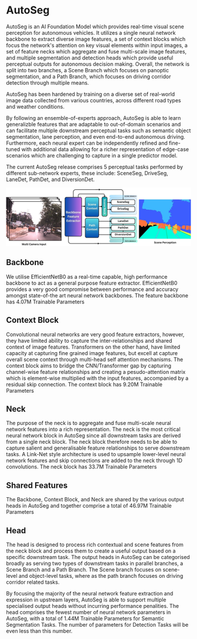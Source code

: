 
# AutoSeg

AutoSeg is an AI Foundation Model which provides real-time visual scene perception for autonomous vehicles. It utilizes a single neural network backbone to extract diverse image features, a set of context blocks which focus the network's attention on key visual elements within input images, a set of feature necks which aggregate and fuse multi-scale image features, and multiple segmentation and detection heads which provide useful perceptual outputs for autonomous decision making. Overall, the network is split into two branches, a Scene Branch which focuses on panoptic segmentation, and a Path Branch, which focuses on driving corridor detection through multiple means.

AutoSeg has been hardened by training on a diverse set of real-world image data collected from various countries, across different road types and weather conditions.

By following an ensemble-of-experts approach, AutoSeg is able to learn generalizble features that are adaptable to out-of-domain scenarios and can facilitate multiple downstream perceptual tasks such as semantic object segmentation, lane perception, and even end-to-end autonomous driving. Furthermore, each neural expert can be independently refined and fine-tuned with additional data allowing for a richer representation of edge-case scenarios which are challenging to capture in a single predictor model.

The current AutoSeg release comprises 5 perceptual tasks performed by different sub-network experts, these include: SceneSeg, DriveSeg, LaneDet, PathDet, and DiversionDet.

![Autoseg Network Diagram](Diagrams/AutoSeg.jpg)

## Backbone
We utilise EfficientNetB0 as a real-time capable, high performance backbone to act as a general purpose feature extractor. EfficientNetB0 provides a very good compromise between performance and accuracy amongst state-of-the art neural network backbones. The feature backbone has 4.07M Trainable Parameters

## Context Block
Convolutional neural networks are very good feature extractors, however, they have limited ability to capture the inter-relationships and shared context of image features. Transformers on the other hand, have limited capacity at capturing fine grained image features, but excell at capture overall scene context through multi-head self attention mechanisms. The context block aims to bridge the CNN/Transformer gap by capturing channel-wise feature relationships and creating a pesudo-attention matrix which is element-wise multiplied with the input features, accompanied by a residual skip connection. The context block has 9.20M Trainable Parameters

## Neck
The purpose of the neck is to aggregate and fuse multi-scale neural network features into a rich representation. The neck is the most critical neural network block in AutoSeg since all downstream tasks are derived from a single neck block. The neck block therefore needs to be able to capture salient and generalisable feature relationships to serve downstream tasks. A Link-Net style architecture is used to upsample lower-level neural network features and skip connections are added to the neck through 1D convolutions. The neck block has 33.7M Trainable Parameters

## Shared Features
The Backbone, Context Block, and Neck are shared by the various output heads in AutoSeg and together comprise a total of 46.97M Trainable Parameters

## Head
The head is designed to process rich contextual and scene features from the neck block and process them to create a useful output based on a specific downstream task. The output heads in AutoSeg can be categorised broadly as serving two types of downstream tasks in parallel branches, a Scene Branch and a Path Branch. The Scene branch focuses on scene-level and object-level tasks, where as the path branch focuses on driving corridor related tasks. 

By focusing the majority of the neural network feature extraction and expression in upstream layers, AutoSeg is able to support multiple specialised output heads without incurring performance penalities. The head comprises the fewest number of neural network parameters in AutoSeg, with a total of 1.44M Trainable Parameters for Semantic Segmentation Tasks. The number of parameters for Detection Tasks will be even less than this number.
